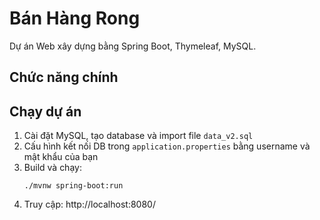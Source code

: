 # Bán Hàng Rong

Dự án Web xây dựng bằng Spring Boot, Thymeleaf, MySQL.

## Chức năng chính

## Chạy dự án
1. Cài đặt MySQL, tạo database và import file `data_v2.sql`
2. Cấu hình kết nối DB trong `application.properties` bằng username và mật khẩu của bạn
3. Build và chạy:
   ```
   ./mvnw spring-boot:run
   ```
4. Truy cập: http://localhost:8080/
